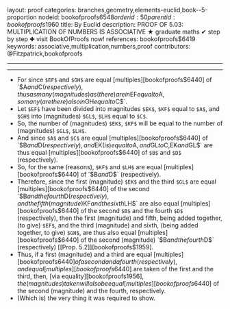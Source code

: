 layout: proof
categories: branches,geometry,elements-euclid,book--5-proportion
nodeid: bookofproofs$6548
orderid: 50
parentid: bookofproofs$1960
title: By Euclid
description: PROOF OF 5.03: MULTIPLICATION OF NUMBERS IS ASSOCIATIVE &#9733; graduate maths &#10004; step by step &#10010; visit BookOfProofs now!
references: bookofproofs$6419
keywords: associative,multiplication,numbers,proof
contributors: @Fitzpatrick,bookofproofs

---


---



* For since `$EF$` and `$GH$` are equal [multiples][bookofproofs$6440] of `$A$` and `$C$` (respectively), thus as many (magnitudes) as (there) are in `$EF$` equal to `$A$`, so many (are there) also in `$GH$` equal to `$C$`.
* Let `$EF$` have been divided into magnitudes `$EK$`, `$KF$` equal to `$A$`, and `$GH$` into (magnitudes) `$GL$`, `$LH$` equal to `$C$`.
* So, the number of (magnitudes) `$EK$`, `$KF$` will be equal to the number of (magnitudes) `$GL$`, `$LH$`.
* And since `$A$` and `$C$` are equal [multiples][bookofproofs$6440] of `$B$` and `$D$` (respectively), and `$EK$` (is) equal to `$A$`, and `$GL$` to `$C$`, `$EK$` and `$GL$` are thus equal [multiples][bookofproofs$6440] of `$B$` and `$D$` (respectively).
* So, for the same (reasons), `$KF$` and `$LH$` are equal [multiples][bookofproofs$6440] of `$B$` and `$D$` (respectively).
* Therefore, since the first (magnitude) `$EK$` and the third `$GL$` are equal [multiples][bookofproofs$6440] of the second `$B$` and the fourth `$D$` (respectively), and the fifth (magnitude) `$KF$` and the sixth `$LH$` are also equal [multiples][bookofproofs$6440] of the second `$B$` and the fourth `$D$` (respectively), then the first (magnitude) and fifth, being added together, (to give) `$EF$`, and the third (magnitude) and sixth, (being added together, to give) `$GH$`, are thus also equal [multiples][bookofproofs$6440] of the second (magnitude) `$B$` and the fourth `$D$` (respectively) [[Prop. 5.2]][bookofproofs$1959].
* Thus, if a first (magnitude) and a third are equal [multiples][bookofproofs$6440] of a second and a fourth (respectively), and equal [multiples][bookofproofs$6440] are taken of the first and the third, then, [via equality][bookofproofs$1956], the (magnitudes) taken will also be equal [multiples][bookofproofs$6440] of the second (magnitude) and the fourth, respectively.
* (Which is) the very thing it was required to show.
